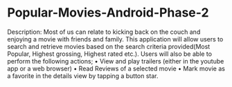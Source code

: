 # Popular-Movies-Android-Phase-2
Description: Most of us can relate to kicking back on the couch and enjoying a movie with friends and family. This  application will allow users to search and retrieve movies based on the search criteria provided(Most Popular, Highest grossing, Highest rated etc.). Users will also be able to perform the following actions;
 • View and play trailers (either in the youtube app or a web browser)
 • Read Reviews of a selected movie
 • Mark movie as a favorite in the details view by tapping a button star.  
